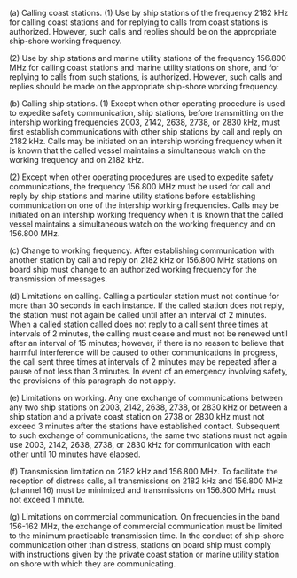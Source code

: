 (a) Calling coast stations. (1) Use by ship stations of the frequency 2182 kHz for calling coast stations and for replying to calls from coast stations is authorized. However, such calls and replies should be on the appropriate ship-shore working frequency.

(2) Use by ship stations and marine utility stations of the frequency 156.800 MHz for calling coast stations and marine utility stations on shore, and for replying to calls from such stations, is authorized. However, such calls and replies should be made on the appropriate ship-shore working frequency.

(b) Calling ship stations. (1) Except when other operating procedure is used to expedite safety communication, ship stations, before transmitting on the intership working frequencies 2003, 2142, 2638, 2738, or 2830 kHz, must first establish communications with other ship stations by call and reply on 2182 kHz. Calls may be initiated on an intership working frequency when it is known that the called vessel maintains a simultaneous watch on the working frequency and on 2182 kHz.

(2) Except when other operating procedures are used to expedite safety communications, the frequency 156.800 MHz must be used for call and reply by ship stations and marine utility stations before establishing communication on one of the intership working frequencies. Calls may be initiated on an intership working frequency when it is known that the called vessel maintains a simultaneous watch on the working frequency and on 156.800 MHz.

(c) Change to working frequency. After establishing communication with another station by call and reply on 2182 kHz or 156.800 MHz stations on board ship must change to an authorized working frequency for the transmission of messages.

(d) Limitations on calling. Calling a particular station must not continue for more than 30 seconds in each instance. If the called station does not reply, the station must not again be called until after an interval of 2 minutes. When a called station called does not reply to a call sent three times at intervals of 2 minutes, the calling must cease and must not be renewed until after an interval of 15 minutes; however, if there is no reason to believe that harmful interference will be caused to other communications in progress, the call sent three times at intervals of 2 minutes may be repeated after a pause of not less than 3 minutes. In event of an emergency involving safety, the provisions of this paragraph do not apply.

(e) Limitations on working. Any one exchange of communications between any two ship stations on 2003, 2142, 2638, 2738, or 2830 kHz or between a ship station and a private coast station on 2738 or 2830 kHz must not exceed 3 minutes after the stations have established contact. Subsequent to such exchange of communications, the same two stations must not again use 2003, 2142, 2638, 2738, or 2830 kHz for communication with each other until 10 minutes have elapsed.

(f) Transmission limitation on 2182 kHz and 156.800 MHz. To facilitate the reception of distress calls, all transmissions on 2182 kHz and 156.800 MHz (channel 16) must be minimized and transmissions on 156.800 MHz must not exceed 1 minute.

(g) Limitations on commercial communication. On frequencies in the band 156-162 MHz, the exchange of commercial communication must be limited to the minimum practicable transmission time. In the conduct of ship-shore communication other than distress, stations on board ship must comply with instructions given by the private coast station or marine utility station on shore with which they are communicating.

